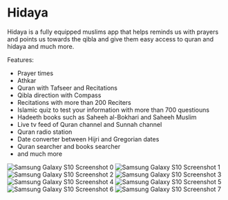 # Hidaya

Hidaya is a fully equipped muslims app that helps reminds us with prayers and points us towards the qibla and give them easy access to quran and hidaya and much more.

Features:
- Prayer times
- Athkar
- Quran with Tafseer and Recitations
- Qibla direction with Compass
- Recitations with more than 200 Reciters
- Islamic quiz to test your information with more than 700 questiouns
- Hadeeth books such as Saheeh al-Bokhari and Saheeh Muslim
- Live tv feed of Quran channel and Sunnah channel
- Quran radio station
- Date converter between Hijri and Gregorian dates
- Quran searcher and books searcher
- and much more


![Samsung Galaxy S10 Screenshot 0](https://user-images.githubusercontent.com/65797540/174458415-47cbedb6-9906-4218-bf2e-57b004aeb987.png)
![Samsung Galaxy S10 Screenshot 1](https://user-images.githubusercontent.com/65797540/174458438-06c5ef32-1786-41b5-974a-ca462b77bcb0.png)
![Samsung Galaxy S10 Screenshot 2](https://user-images.githubusercontent.com/65797540/174458470-9b400a2e-d70a-483f-9e52-16b041340661.png)
![Samsung Galaxy S10 Screenshot 3](https://user-images.githubusercontent.com/65797540/174458487-b77e8c5e-c2e1-4c40-a195-eef01da25336.png)
![Samsung Galaxy S10 Screenshot 4](https://user-images.githubusercontent.com/65797540/174458505-9a48be0d-db70-4a29-9ad6-973930487676.png)
![Samsung Galaxy S10 Screenshot 5](https://user-images.githubusercontent.com/65797540/174458531-07ff19b8-5d33-46a0-8cbd-3b9876f4c710.png)
![Samsung Galaxy S10 Screenshot 6](https://user-images.githubusercontent.com/65797540/174458545-e6aff2c3-6e38-421c-b3f3-8673ef843e15.png)
![Samsung Galaxy S10 Screenshot 7](https://user-images.githubusercontent.com/65797540/174458566-69f1e1ac-9c77-4730-a362-6581f644e090.png)
